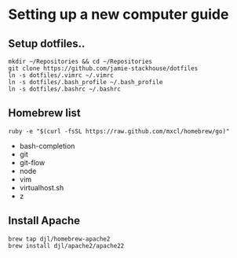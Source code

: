 # Setting up a new computer guide

## Setup dotfiles..
```
mkdir ~/Repositories && cd ~/Repositories
git clone https://github.com/jamie-stackhouse/dotfiles
ln -s dotfiles/.vimrc ~/.vimrc
ln -s dotfiles/.bash_profile ~/.bash_profile
ln -s dotfiles/.bashrc ~/.bashrc
```

## Homebrew list
```
ruby -e "$(curl -fsSL https://raw.github.com/mxcl/homebrew/go)"
```
* bash-completion
* git
* git-flow
* node
* vim
* virtualhost.sh
* z

## Install Apache
```
brew tap djl/homebrew-apache2
brew install djl/apache2/apache22
```
